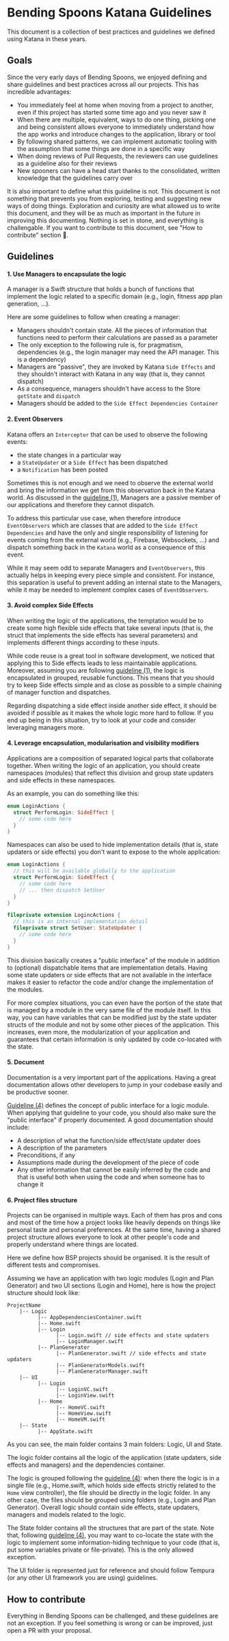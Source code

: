 # Bending Spoons Katana Guidelines

This document is a collection of best practices and guidelines we defined using Katana in these years.

## Goals

Since the very early days of Bending Spoons, we enjoyed defining and share guidelines and best practices across all our projects. This has incredible advantages:

* You immediately feel at home when moving from a project to another, even if this project has started some time ago and you never saw it
* When there are multiple, equivalent, ways to do one thing, picking one and being consistent allows everyone to immediately understand how the app works and introduce changes to the application, library or tool
* By following shared patterns, we can implement automatic tooling with the assumption that some things are done in a specific way
* When doing reviews of Pull Requests, the reviewers can use guidelines as a guideline also for their reviews
* New spooners can have a head start thanks to the consolidated, written knowledge that the guidelines carry over

It is also important to define what this guideline is not. This document is not something that prevents you from exploring, testing and suggesting new ways of doing things. Exploration and curiosity are what allowed us to write this document, and they will be as much as important in the future in improving this documenting. Nothing is set in stone, and everything is challengable. If you want to contribute to this document, see "How to contribute" section 💪.

## Guidelines

<a href="1"></a>
#### 1. Use Managers to encapsulate the logic

A manager is a Swift structure that holds a bunch of functions that implement the logic related to a specific domain (e.g., login, fitness app plan generation, ...). 

Here are some guidelines to follow when creating a manager:

* Managers shouldn't contain state. All the pieces of information that functions need to perform their calculations are passed as a parameter
* The only exception to the following rule is, for pragmatism, dependencies (e.g., the login manager may need the API manager. This is a dependency)
* Managers are "passive", they are invoked by Katana `Side Effects` and they shouldn't interact with Katana in any way (that is, they cannot dispatch)
* As a consequence, managers shouldn't have access to the Store `getState` and `dispatch` 
* Managers should be added to the `Side Effect Dependencies Container`

<a href="2"></a>
#### 2. Event Observers

Katana offers an `Interceptor` that can be used to observe the following events:
* the state changes in a particular way
* a `StateUpdater` or a `Side Effect` has been dispatched
* a `Notification` has been posted

Sometimes this is not enough and we need to observe the external world and bring the information we get from this observation back in the Katana world. As discussed in the [guideline (1)](#1), Managers are a passive member of our applications and therefore they cannot dispatch.

To address this particular use case, when therefore introduce `EventObservers` which are classes that are added to the `Side Effect Dependencies` and have the only and single responsibility of listening for events coming from the external world (e.g., Firebase, Websockets, ...) and dispatch something back in the `Katana` world as a consequence of this event.  

While it may seem odd to separate Managers and `EventObservers`, this actually helps in keeping every piece simple and consistent. For instance, this separation is useful to prevent adding an internal state to the Managers, while it may be needed to implement complex cases of `EventObservers`.

<a href="3"></a>
#### 3. Avoid complex Side Effects

When writing the logic of the applications, the temptation would be to create some high flexible side effects that take several inputs (that is, the struct that implements the side effects has several parameters) and implements different things according to these inputs.

While code reuse is a great tool in software development, we noticed that applying this to Side effects leads to less maintainable applications. Moreover, assuming you are following [guideline (1)](#1), the logic is encapsulated in grouped, reusable functions. This means that you should try to keep Side effects simple and as close as possible to a simple chaining of manager function and dispatches. 

Regarding dispatching a side effect inside another side effect, it should be avoided if possible as it makes the whole logic more hard to follow. If you end up being in this situation, try to look at your code and consider leveraging managers more.

<a href="4"></a>

#### 4. Leverage encapsulation, modularisation and visibility modifiers

Applications are a composition of separated logical parts that collaborate together. When writing the logic of an application, you should create namespaces (modules) that reflect this division and group state updaters and side effects in these namespaces.

As an example, you can do something like this:

```swift
enum LoginActions {
  struct PerformLogin: SideEffect { 
    // some code here
  }
}
```

Namespaces can also be used to hide implementation details (that is, state updaters or side effects)  you don't want to expose to the whole application:

```swift
enum LoginActions {
  // this will be available globally to the application
  struct PerformLogin: SideEffect { 
    // some code here
    // ... then dispatch SetUser
  }
}

fileprivate extension LogincActions {
  // this is an internal implementation detail
  fileprivate struct SetUser: StateUpdater {
    // some code here
  }
}
```

This division basically creates a "public interface" of the module in addition to (optional) dispatchable items that are implementation details. Having some state updaters or side effects that are not available in the interface makes it easier to refactor the code and/or change the implementation of the modules.

For more complex situations, you can even have the portion of the state that is managed by a module in the very same file of the module itself. In this way, you can have variables that can be modified just by the state updater structs of the module and not by some other pieces of the application. This increases, even more, the modularization of your application and guarantees that certain information is only updated by code co-located with the state.

<a href="5"></a>

#### 5. Document

Documentation is a very important part of the applications. Having a great documentation allows other developers to jump in your codebase easily and be productive sooner. 

[Guideline (4)](#4) defines the concept of public interface for a logic module. When applying that guideline to your code, you should also make sure the "public interface" if properly documented. A good documentation should include:

* A description of what the function/side effect/state updater does
* A description of the parameters
* Preconditions, if any
* Assumptions made during the development of the piece of code
* Any other information that cannot be easily inferred by the code and that is useful both when using the code and when someone has to change it

<a href="6"></a>

#### 6. Project files structure

Projects can be organised in multiple ways. Each of them has pros and cons and most of the time how a project looks like heavily depends on things like personal taste and personal preferences. At the same time, having a shared project structure allows everyone to look at other people's code and properly understand where things are located.

Here we define how BSP projects should be organised. It is the result of different tests and compromises.

Assuming we have an application with two logic modules (Login and Plan Generator) and two UI sections (Login and  Home), here is how the project structure should look like:

```
ProjectName
    |-- Logic
          |-- AppDependenciesContainer.swift
          |-- Home.swift          
          |-- Login
                |-- Login.swift // side effects and state updaters
                |-- LoginManager.swift
          |-- PlanGenerator
                |-- PlanGenerator.swift // side effects and state updaters
                |-- PlanGeneratorModels.swift 
                |-- PlanGeneratorManager.swift 
    |-- UI
          |-- Login
                |-- LoginVC.swift
                |-- LoginView.swift    
          |-- Home
                |-- HomeVC.swift
                |-- HomeView.swift    
                |-- HomeVM.swift
    |-- State
          |-- AppState.swift    
```

As you can see, the main folder contains 3 main folders: Logic, UI and State.

The logic folder contains all the logic of the application (state updaters, side effects and managers) and the dependencies container.

The logic is grouped following the [guideline (4)](#4): when there the logic is in a single file (e.g., Home.swift, which holds side effects strictly related to the `Home` view controller), the file should be directly in the logic folder. In any other case, the files should be grouped using folders (e.g., Login and Plan Generator). Overall logic should contain side effects, state updaters, managers and models related to the logic.

The State folder contains all the structures that are part of the state. Note that, following  [guideline (4)](#4), you may want to co-locate the state with the logic to implement some information-hiding technique to your code (that is, put some variables private or file-private). This is the only allowed exception.

The UI folder is represented just for reference and should follow Tempura (or any other UI framework you are using) guidelines.

## How to contribute

Everything in Bending Spoons can be challenged, and these guidelines are not an exception. If you feel something is wrong or can be improved, just open a PR with your proposal.